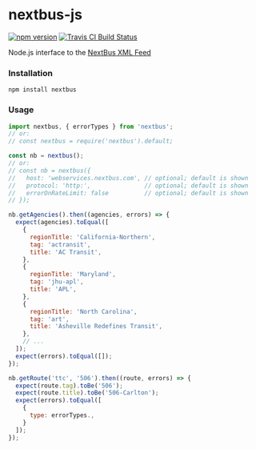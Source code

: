 # nextbus-js
[![npm version](https://img.shields.io/npm/v/nextbus.svg)](https://www.npmjs.com/package/nextbus)
[![Travis CI Build Status](https://travis-ci.org/elliottsj/nextbus-js.svg?branch=master)](https://travis-ci.org/elliottsj/nextbus-js)

Node.js interface to the [NextBus XML Feed](https://www.nextbus.com/xmlFeedDocs/NextBusXMLFeed.pdf)

### Installation
```shell
npm install nextbus
```

### Usage
```js
import nextbus, { errorTypes } from 'nextbus';
// or:
// const nextbus = require('nextbus').default;

const nb = nextbus();
// or:
// const nb = nextbus({
//   host: 'webservices.nextbus.com', // optional; default is shown
//   protocol: 'http:',               // optional; default is shown
//   errorOnRateLimit: false          // optional; default is shown
// });

nb.getAgencies().then((agencies, errors) => {
  expect(agencies).toEqual([
    {
      regionTitle: 'California-Northern',
      tag: 'actransit',
      title: 'AC Transit',
    },
    {
      regionTitle: 'Maryland',
      tag: 'jhu-apl',
      title: 'APL',
    },
    {
      regionTitle: 'North Carolina',
      tag: 'art',
      title: 'Asheville Redefines Transit',
    },
    // ...
  ]);
  expect(errors).toEqual([]);
});

nb.getRoute('ttc', '506').then((route, errors) => {
  expect(route.tag).toBe('506');
  expect(route.title).toBe('506-Carlton');
  expect(errors).toEqual([
    {
      type: errorTypes.,
    }
  ]);
});
```
